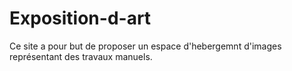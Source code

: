 # Exposition-d-art

Ce site a pour but de proposer un espace d'hebergemnt d'images représentant des travaux manuels.
